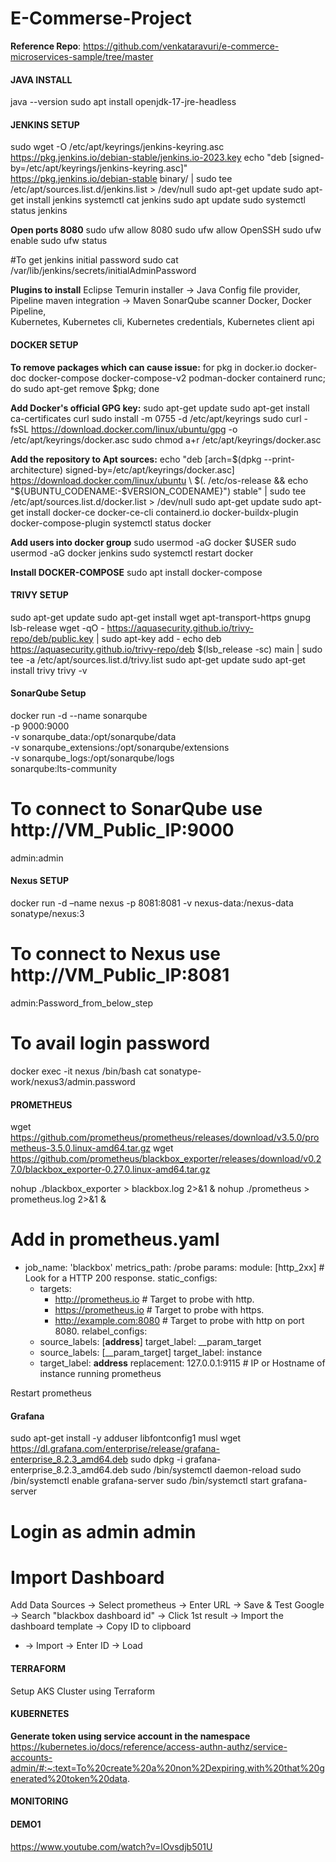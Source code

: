# E-Commerse-Project
**Reference Repo**: https://github.com/venkataravuri/e-commerce-microservices-sample/tree/master


#### JAVA INSTALL
java --version
sudo apt install openjdk-17-jre-headless

#### JENKINS SETUP
sudo wget -O /etc/apt/keyrings/jenkins-keyring.asc   
https://pkg.jenkins.io/debian-stable/jenkins.io-2023.key 
echo "deb [signed-by=/etc/apt/keyrings/jenkins-keyring.asc]"   
https://pkg.jenkins.io/debian-stable binary/ | sudo tee   /etc/apt/sources.list.d/jenkins.list > /dev/null 
sudo apt-get update 
sudo apt-get install jenkins 
systemctl cat jenkins 
sudo apt update 
sudo systemctl status jenkins 

**Open ports 8080**
sudo ufw allow 8080 
sudo ufw allow OpenSSH 
sudo ufw enable 
sudo ufw status 

#To get jenkins initial password 
sudo cat /var/lib/jenkins/secrets/initialAdminPassword

**Plugins to install** 
Eclipse Temurin installer	-> Java 
Config file provider, Pipeline maven integration  -> Maven 
SonarQube scanner 
Docker, Docker Pipeline,  
Kubernetes, Kubernetes cli, Kubernetes credentials, Kubernetes client api 


#### DOCKER SETUP
**To remove packages which can cause issue:** 
for pkg in docker.io docker-doc docker-compose docker-compose-v2 podman-docker containerd runc; do sudo apt-get remove $pkg; done

**Add Docker's official GPG key:** 
sudo apt-get update 
sudo apt-get install ca-certificates curl 
sudo install -m 0755 -d /etc/apt/keyrings 
sudo curl -fsSL https://download.docker.com/linux/ubuntu/gpg -o /etc/apt/keyrings/docker.asc 
sudo chmod a+r /etc/apt/keyrings/docker.asc 

**Add the repository to Apt sources:** 
echo   "deb [arch=$(dpkg --print-architecture) signed-by=/etc/apt/keyrings/docker.asc] https://download.docker.com/linux/ubuntu  \ 
$(. /etc/os-release && echo "${UBUNTU_CODENAME:-$VERSION_CODENAME}") stable" | sudo tee /etc/apt/sources.list.d/docker.list > /dev/null 
sudo apt-get update 
sudo apt-get install docker-ce docker-ce-cli containerd.io docker-buildx-plugin docker-compose-plugin 
systemctl status docker 

**Add users into docker group** 
sudo usermod -aG docker $USER 
sudo usermod -aG docker jenkins 
sudo systemctl restart docker 

**Install DOCKER-COMPOSE** 
sudo apt install docker-compose 

#### TRIVY SETUP
sudo apt-get update 
sudo apt-get install wget apt-transport-https gnupg lsb-release 
wget -qO - https://aquasecurity.github.io/trivy-repo/deb/public.key | sudo apt-key add - 
echo deb https://aquasecurity.github.io/trivy-repo/deb $(lsb_release -sc) main | sudo tee -a /etc/apt/sources.list.d/trivy.list 
sudo apt-get update 
sudo apt-get install trivy 
trivy -v 

#### SonarQube Setup
docker run -d --name sonarqube \
    -p 9000:9000 \
    -v sonarqube_data:/opt/sonarqube/data \
    -v sonarqube_extensions:/opt/sonarqube/extensions \
    -v sonarqube_logs:/opt/sonarqube/logs \
    sonarqube:lts-community

# To connect to SonarQube use http://VM_Public_IP:9000
admin:admin

#### Nexus SETUP
docker run -d –name nexus -p 8081:8081 -v nexus-data:/nexus-data sonatype/nexus:3

# To connect to Nexus use http://VM_Public_IP:8081
admin:Password_from_below_step

# To avail login password
docker exec -it nexus /bin/bash
cat sonatype-work/nexus3/admin.password 

#### PROMETHEUS
wget https://github.com/prometheus/prometheus/releases/download/v3.5.0/prometheus-3.5.0.linux-amd64.tar.gz
wget https://github.com/prometheus/blackbox_exporter/releases/download/v0.27.0/blackbox_exporter-0.27.0.linux-amd64.tar.gz

nohup ./blackbox_exporter > blackbox.log 2>&1 &
nohup ./prometheus > prometheus.log 2>&1 &

# Add in prometheus.yaml
  - job_name: 'blackbox'
    metrics_path: /probe
    params:
      module: [http_2xx]  # Look for a HTTP 200 response.
    static_configs:
      - targets:
        - http://prometheus.io    # Target to probe with http.
        - https://prometheus.io   # Target to probe with https.
        - http://example.com:8080 # Target to probe with http on port 8080.
    relabel_configs:
      - source_labels: [__address__]
        target_label: __param_target
      - source_labels: [__param_target]
        target_label: instance
      - target_label: __address__
        replacement: 127.0.0.1:9115     # IP or Hostname of instance running prometheus

Restart prometheus

#### Grafana
sudo apt-get install -y adduser libfontconfig1 musl
wget https://dl.grafana.com/enterprise/release/grafana-enterprise_8.2.3_amd64.deb
sudo dpkg -i grafana-enterprise_8.2.3_amd64.deb
sudo /bin/systemctl daemon-reload
sudo /bin/systemctl enable grafana-server
sudo /bin/systemctl start grafana-server

# Login as admin admin
# Import Dashboard
Add Data Sources -> Select prometheus -> Enter URL -> Save & Test
Google -> Search "blackbox dashboard id" -> Click 1st result -> Import the dashboard template -> Copy ID to clipboard
+ -> Import -> Enter ID -> Load 


#### TERRAFORM 
Setup AKS Cluster using Terraform 


#### KUBERNETES


**Generate token using service account in the namespace** 
https://kubernetes.io/docs/reference/access-authn-authz/service-accounts-admin/#:~:text=To%20create%20a%20non%2Dexpiring,with%20that%20generated%20token%20data.



#### MONITORING


#### DEMO1
https://www.youtube.com/watch?v=lOvsdjb501U